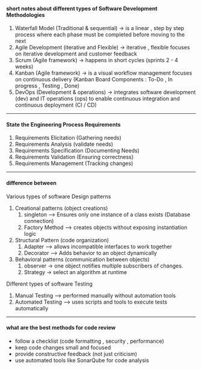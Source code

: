 #### short notes about different types of Software Development Methodologies
1. Waterfall Model (Traditional & sequential) -> is a linear , step by step process where each phase must be completed before moving to the next
2. Agile Development (iterative and Flexible) -> iterative , flexible focuses on iterative development and customer feedback
3. Scrum (Agile framework) -> happens in short cycles (sprints 2 - 4 weeks)
4. Kanban (Agile framework) -> is a visual workflow management focuses on continuous delivery (Kanban Board Components : To-Do , In progress , Testing , Done)
5. DevOps (Development & operations) -> integrates software development (dev) and IT operations (ops) to enable continuous integration and continuous deployment (CI / CD)
----
#### State the Engineering Process Requirements
1. Requirements Elicitation     (Gathering needs)
2. Requirements Analysis        (validate needs)
3. Requirements Specification (Documenting Needs) 
4. Requirements Validation      (Ensuring correctness)
5. Requirements Management (Tracking changes)
---
#### difference between
Various types of software Design patterns
1. Creational patterns (object creations)
	1. singleton --> Ensures only one instance of a class exists (Database connection)
	2. Factory Method --> creates objects without exposing instantiation logic
2. Structural Pattern (code organization)
	1. Adapter --> allows incompatible interfaces to work together
	2. Decorator --> Adds behavior to an object dynamically
3. Behavioral patterns (communication between objects)
	1. observer -> one object notifies multiple subscribers of changes.
	2. Strategy -> select an algorithm at runtime

Different types of software Testing
1. Manual Testing --> performed manually without automation tools
2. Automated Testing --> uses scripts and tools to execute tests automatically
---
#### what are the best methods for code review
- follow a checklist (code formatting , security , performance)
- keep code changes small and focused
- provide constructive feedback (not just criticism)
- use automated tools like SonarQube for code analysis
